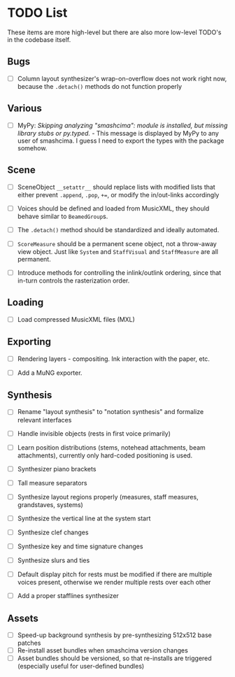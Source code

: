 # TODO List

These items are more high-level but there are also more low-level TODO's in the codebase itself.


## Bugs

- [ ] Column layout synthesizer's wrap-on-overflow does not work right now, because the `.detach()` methods do not function properly


## Various

- [ ] MyPy: *Skipping analyzing "smashcima": module is installed, but missing library stubs or py.typed.* - This message is displayed by MyPy to any user of smashcima. I guess I need to export the types with the package somehow.


## Scene

- [ ] SceneObject `__setattr__` should replace lists with modified lists that either prevent `.append`, `.pop`, `+=`, or modify the in/out-links accordingly
- [ ] Voices should be defined and loaded from MusicXML, they should behave similar to `BeamedGroup`s.
- [ ] The `.detach()` method should be standardized and ideally automated.
- [ ] `ScoreMeasure` should be a permanent scene object, not a throw-away view object. Just like `System` and `StaffVisual` and `StaffMeasure` are all permanent.
- [ ] Introduce methods for controlling the inlink/outlink ordering, since that in-turn controls the rasterization order.


## Loading

- [ ] Load compressed MusicXML files (MXL)


## Exporting

- [ ] Rendering layers - compositing. Ink interaction with the paper, etc.
- [ ] Add a MuNG exporter.


## Synthesis

- [ ] Rename "layout synthesis" to "notation synthesis" and formalize relevant interfaces
- [ ] Handle invisible objects (rests in first voice primarily)
- [ ] Learn position distributions (stems, notehead attachments, beam attachments), currently only hard-coded positioning is used.
- [ ] Synthesizer piano brackets
- [ ] Tall measure separators
- [ ] Synthesize layout regions properly (measures, staff measures, grandstaves, systems)
- [ ] Synthesize the vertical line at the system start
- [ ] Synthesize clef changes
- [ ] Synthesize key and time signature changes
- [ ] Synthesize slurs and ties
- [ ] Default display pitch for rests must be modified if there are multiple voices present, otherwise we render multiple rests over each other
- [ ] Add a proper stafflines synthesizer


## Assets

- [ ] Speed-up background synthesis by pre-synthesizing 512x512 base patches
- [ ] Re-install asset bundles when smashcima version changes
- [ ] Asset bundles should be versioned, so that re-installs are triggered (especially useful for user-defined bundles)

